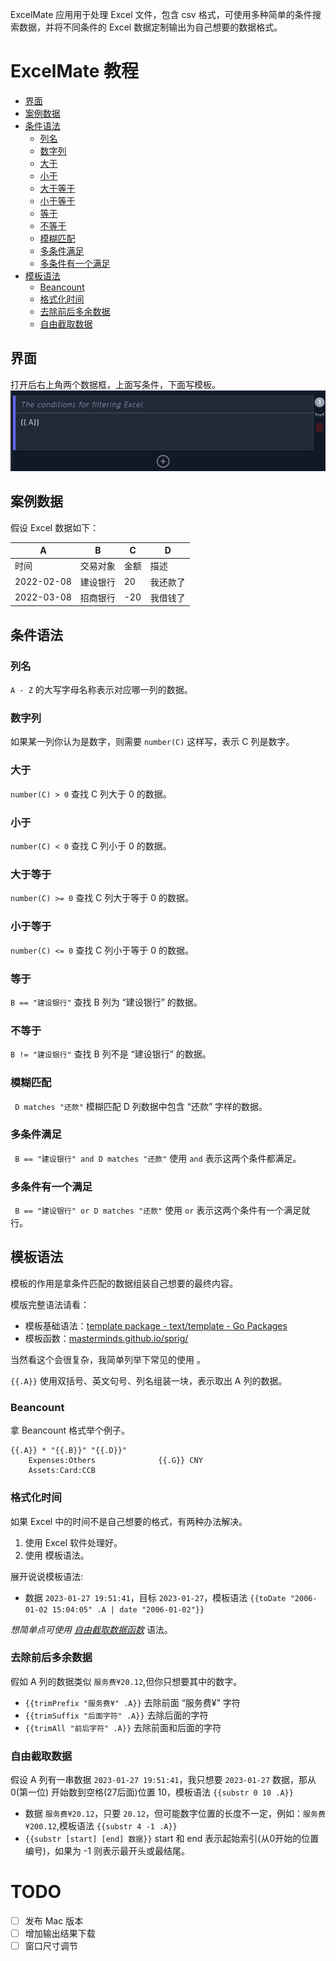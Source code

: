 ExcelMate 应用用于处理 Excel 文件，包含 csv 格式，可使用多种简单的条件搜索数据，并将不同条件的 Excel 数据定制输出为自己想要的数据格式。


# ExcelMate 教程

* [界面](#界面)
* [案例数据](#案例数据)
* [条件语法](#条件语法)
    * [列名](#列名)
    * [数字列](#数字列)
    * [大于](#大于)
    * [小于](#小于)
    * [大于等于](#大于等于)
    * [小于等于](#小于等于)
    * [等于](#等于)
    * [不等于](#不等于)
    * [模糊匹配](#模糊匹配)
    * [多条件满足](#多条件满足)
    * [多条件有一个满足](#多条件有一个满足)
* [模板语法](#模板语法)
    * [Beancount](#Beancount)
    * [格式化时间](#格式化时间)
    * [去除前后多余数据](#去除前后多余数据)
    * [自由截取数据](#自由截取数据)

## 界面
打开后右上角两个数据框，上面写条件，下面写模板。
![条件模板](./docs/1.png)


## 案例数据
假设 Excel 数据如下：

A | B | C | D
--- | --- | --- |----
时间 | 交易对象 | 金额 | 描述
2022-02-08 | 建设银行 | 20 | 我还款了
2022-03-08 | 招商银行 | -20 | 我借钱了


## 条件语法

### 列名

`A - Z` 的大写字母名称表示对应哪一列的数据。

### 数字列

如果某一列你认为是数字，则需要 `number(C)` 这样写，表示 C 列是数字。

### 大于 

`number(C) > 0` 查找 C 列大于 0 的数据。


### 小于

`number(C) < 0` 查找 C 列小于 0 的数据。

### 大于等于

`number(C) >= 0` 查找 C 列大于等于 0 的数据。


### 小于等于

`number(C) <= 0` 查找 C 列小于等于 0 的数据。



### 等于

` B == "建设银行" ` 查找 B 列为 “建设银行” 的数据。

### 不等于

`B != "建设银行"` 查找 B 列不是 “建设银行” 的数据。


### 模糊匹配

` D matches "还款"` 模糊匹配 D 列数据中包含 “还款” 字样的数据。

### 多条件满足

` B == "建设银行" and D matches "还款"` 使用 `and` 表示这两个条件都满足。

### 多条件有一个满足

` B == "建设银行" or D matches "还款"` 使用 `or` 表示这两个条件有一个满足就行。

## 模板语法
模板的作用是拿条件匹配的数据组装自己想要的最终内容。

模版完整语法请看：
* 模板基础语法：[template package - text/template - Go Packages](https://pkg.go.dev/text/template)
* 模板函数：[masterminds.github.io/sprig/](http://masterminds.github.io/sprig/)

当然看这个会很复杂，我简单列举下常见的使用 。

`{{.A}}` 使用双括号、英文句号、列名组装一块，表示取出 A 列的数据。 
### Beancount
拿 Beancount 格式举个例子。
```
{{.A}} * "{{.B}}" "{{.D}}" 
    Expenses:Others              {{.G}} CNY
    Assets:Card:CCB
```

### 格式化时间
如果 Excel 中的时间不是自己想要的格式，有两种办法解决。

1. 使用 Excel 软件处理好。
2. 使用 模板语法。

展开说说模板语法:

* 数据 `2023-01-27 19:51:41`，目标 `2023-01-27`，模板语法 `{{toDate "2006-01-02 15:04:05" .A | date "2006-01-02"}}`

*想简单点可使用 [自由截取数据函数](#自由截取数据)* 语法。

### 去除前后多余数据
假如 A 列的数据类似 `服务费¥20.12`,但你只想要其中的数字。
* `{{trimPrefix "服务费¥" .A}}` 去除前面 “服务费¥” 字符
* `{{trimSuffix "后面字符" .A}}` 去除后面的字符
* `{{trimAll "前后字符" .A}}` 去除前面和后面的字符

### 自由截取数据

假设 A 列有一串数据 `2023-01-27 19:51:41`，我只想要 `2023-01-27` 数据，那从 0(第一位) 开始数到空格(27后面)位置 10，模板语法 `{{substr 0 10 .A}}`

* 数据 `服务费¥20.12`，只要 `20.12`，但可能数字位置的长度不一定，例如：`服务费¥200.12`,模板语法 `{{substr 4 -1 .A}}`
* `{{substr [start] [end] 数据}}` start 和 end 表示起始索引(从0开始的位置编号)，如果为 -1 则表示最开头或最结尾。



# TODO
- [ ] 发布 Mac 版本
- [ ] 增加输出结果下载
- [ ] 窗口尺寸调节

